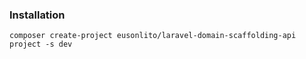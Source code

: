 ### Installation

```
composer create-project eusonlito/laravel-domain-scaffolding-api project -s dev
```
